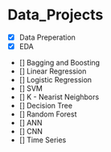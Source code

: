 # Data_Projects

- [x] Data Preperation
- [x] EDA
- [] Bagging and Boosting
- [] Linear Regression
- [] Logistic Regression
- [] SVM
- [] K - Nearist Neighbors
- [] Decision Tree
- [] Random Forest
- [] ANN
- [] CNN
- [] Time Series
